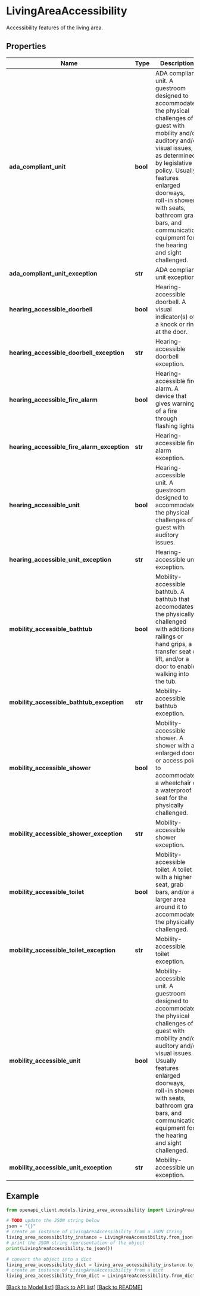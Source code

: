 # LivingAreaAccessibility

Accessibility features of the living area.

## Properties

Name | Type | Description | Notes
------------ | ------------- | ------------- | -------------
**ada_compliant_unit** | **bool** | ADA compliant unit. A guestroom designed to accommodate the physical challenges of a guest with mobility and/or auditory and/or visual issues, as determined by legislative policy. Usually features enlarged doorways, roll-in showers with seats, bathroom grab bars, and communication equipment for the hearing and sight challenged. | [optional] 
**ada_compliant_unit_exception** | **str** | ADA compliant unit exception. | [optional] 
**hearing_accessible_doorbell** | **bool** | Hearing-accessible doorbell. A visual indicator(s) of a knock or ring at the door. | [optional] 
**hearing_accessible_doorbell_exception** | **str** | Hearing-accessible doorbell exception. | [optional] 
**hearing_accessible_fire_alarm** | **bool** | Hearing-accessible fire alarm. A device that gives warning of a fire through flashing lights. | [optional] 
**hearing_accessible_fire_alarm_exception** | **str** | Hearing-accessible fire alarm exception. | [optional] 
**hearing_accessible_unit** | **bool** | Hearing-accessible unit. A guestroom designed to accommodate the physical challenges of a guest with auditory issues. | [optional] 
**hearing_accessible_unit_exception** | **str** | Hearing-accessible unit exception. | [optional] 
**mobility_accessible_bathtub** | **bool** | Mobility-accessible bathtub. A bathtub that accomodates the physically challenged with additional railings or hand grips, a transfer seat or lift, and/or a door to enable walking into the tub. | [optional] 
**mobility_accessible_bathtub_exception** | **str** | Mobility-accessible bathtub exception. | [optional] 
**mobility_accessible_shower** | **bool** | Mobility-accessible shower. A shower with an enlarged door or access point to accommodate a wheelchair or a waterproof seat for the physically challenged. | [optional] 
**mobility_accessible_shower_exception** | **str** | Mobility-accessible shower exception. | [optional] 
**mobility_accessible_toilet** | **bool** | Mobility-accessible toilet. A toilet with a higher seat, grab bars, and/or a larger area around it to accommodate the physically challenged. | [optional] 
**mobility_accessible_toilet_exception** | **str** | Mobility-accessible toilet exception. | [optional] 
**mobility_accessible_unit** | **bool** | Mobility-accessible unit. A guestroom designed to accommodate the physical challenges of a guest with mobility and/or auditory and/or visual issues. Usually features enlarged doorways, roll-in showers with seats, bathroom grab bars, and communication equipment for the hearing and sight challenged. | [optional] 
**mobility_accessible_unit_exception** | **str** | Mobility-accessible unit exception. | [optional] 

## Example

```python
from openapi_client.models.living_area_accessibility import LivingAreaAccessibility

# TODO update the JSON string below
json = "{}"
# create an instance of LivingAreaAccessibility from a JSON string
living_area_accessibility_instance = LivingAreaAccessibility.from_json(json)
# print the JSON string representation of the object
print(LivingAreaAccessibility.to_json())

# convert the object into a dict
living_area_accessibility_dict = living_area_accessibility_instance.to_dict()
# create an instance of LivingAreaAccessibility from a dict
living_area_accessibility_from_dict = LivingAreaAccessibility.from_dict(living_area_accessibility_dict)
```
[[Back to Model list]](../README.md#documentation-for-models) [[Back to API list]](../README.md#documentation-for-api-endpoints) [[Back to README]](../README.md)


